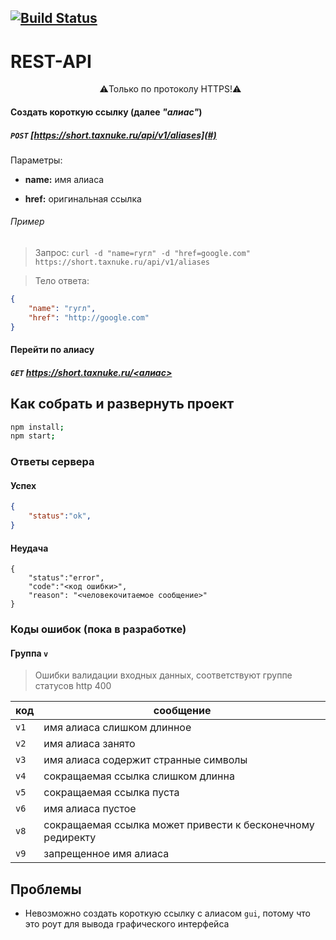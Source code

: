 [![Build Status](https://travis-ci.org/taxnuke/url-shortener.svg?branch=master)](https://travis-ci.org/taxnuke/url-shortener)
---

# REST-API

<p align="center">
    ⚠️Только по протоколу HTTPS!⚠️
</p>

#### Создать короткую ссылку (далее _"алиас"_)

##### `POST` [https://short.taxnuke.ru/api/v1/aliases](#)

Параметры:

* **name:** имя алиаса

* **href:** оригинальная ссылка

###### Пример
> Запрос:
`curl -d "name=гугл" -d "href=google.com" https://short.taxnuke.ru/api/v1/aliases`

> Тело ответа:
```json
{
    "name": "гугл",
    "href": "http://google.com"
}
```

#### Перейти по алиасу

##### `GET` [https://short.taxnuke.ru/<алиас>](#)

## Как собрать и развернуть проект
```sh
npm install;
npm start;
```

<!-- ## TODO -->
<!-- - [ ] Любой пользователь без регистрации может сжимать ссылки -->
<!-- - [ ] Зарегистрированный пользователь может видеть аналитику ссылок (переходы, устройства, местоположения) -->
<!-- - [ ] Пользователь видит свои последние сокращенные ссылки, даже без регистрации (основываясь на cookie) -->
<!-- - [ ] Пользователь может изменить адрес, на который перенаправляет короткая ссылка после её создания -->
<!-- - [ ] В GUI при заходе с непустым буфером обмена, происходит автоматическая вставка содержимого для сжатия -->

### Ответы сервера
#### Успех
```json
{
    "status":"ok",
}
```

#### Неудача
```
{
    "status":"error",
    "code":"<код ошибки>",
    "reason": "<человекочитаемое сообщение>"
}
```

### Коды ошибок (пока в разработке)

#### Группа `v`
> Ошибки валидации входных данных, соответствуют группе статусов http 400

|  код |                           сообщение                         |
|------|-------------------------------------------------------------|
| `v1` | имя алиаса слишком длинное                                  |
| `v2` | имя алиаса занято                                           |
| `v3` | имя алиаса содержит странные символы                        |
| `v4` | сокращаемая ссылка слишком длинна                           |
| `v5` | сокращаемая ссылка пуста                                    |
| `v6` | имя алиаса пустое                                           |
| `v8` | сокращаемая ссылка может привести к бесконечному редиректу  |
| `v9` | запрещенное имя алиаса                                      |

## Проблемы

* Невозможно создать короткую ссылку с алиасом `gui`, потому что это роут для вывода графического интерфейса
